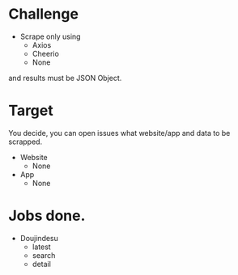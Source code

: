 # Challenge
- Scrape only using
  - Axios
  - Cheerio
  - None

and results must be JSON Object.

# Target
You decide, you can open issues what website/app and data to be scrapped.
- Website
  - None
- App
  - None

# Jobs done.
- Doujindesu
  - latest
  - search
  - detail
